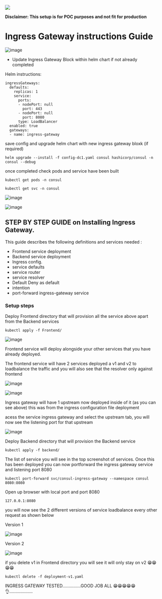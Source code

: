 ![](Files/Consul_Enterprise_Logo_Color_RGB.svg)

**Disclaimer: This setup is for POC purposes and not fit for production**

#   Ingress Gateway instructions Guide


![image](https://github.com/hashicorp/Jase/assets/81739850/f7cd24ef-5e80-4d3c-9f4c-e7ce54038294)

- Update Ingress Gateway Block within helm chart if not already completed

Helm instructions:

```
ingressGateways:
  defaults:
    replicas: 1
    service:
      ports:
      - nodePort: null
        port: 443
      - nodePort: null
        port: 8080
      type: LoadBalancer
  enabled: true
  gateways:
  - name: ingress-gateway

```
save config and upgrade helm chart with new ingress gateway bloxk (if required)

```
helm upgrade --install -f config-dc1.yaml consul hashicorp/consul -n consul --debug 
```

once completed check pods and service have been built

```
kubectl get pods -n consul

kubectl get svc -n consul
```

![image](https://github.com/hashicorp/Jase/assets/81739850/1ae286fe-58fe-4888-b0a9-e2dab915b5c2)




![image](https://github.com/hashicorp/Jase/assets/81739850/82d9b89f-64e3-40c9-a267-66d9283e2ffd)


## STEP BY STEP GUIDE on Installing Ingress Gateway. 
This guide describes the following definitions and services needed :
- Frontend service deployment
- Backend service deployment
- Ingress config.
- service defaults
- service router
- service resolver
- Default Deny as default
- intention
- port-forward ingress-gateway service

  
### Setup steps

Deploy Frontend directory that will provision all the service above apart from the Backend services

```
kubectl apply -f Frontend/

```

![image](https://github.com/hashicorp/Jase/assets/81739850/f202717f-bbb8-4390-9608-6139b3abf4b9)

Frontend service will deploy alongside your other services that you have already deployed.

The frontend service will have 2 services deployed a v1 and v2 to loadbalance the traffic and you will also see that the resolver only against frontend

![image](https://github.com/hashicorp/Jase/assets/81739850/f99b10ab-7425-4cdc-9e6b-43ddbe600f0e)

![image](https://github.com/hashicorp/Jase/assets/81739850/95a5fbc6-1e7e-4a12-9641-98715e945e31)





Ingress gateway will have 1 upstream now deployed inside of it (as you can see above) this was from the ingress configuration file deployment

acess the service ingress gateway and select the upstream tab, you will now see the listening port for that upstream

![image](https://github.com/hashicorp/Jase/assets/81739850/c284640a-c560-4453-90a9-3e5213d71a17)

Deploy Backend directory that will provision the Backend service

```
kubectl apply -f backend/

```

The list of service you will see in the top screenshot of services. Once this has been deployed you can now portforward the ingress gateway service and listening port 8080

```
kubectl port-forward svc/consul-ingress-gateway --namespace consul 8080:8080

```
Open up browser with local port and port 8080

```
127.0.0.1:8080

```
you will now see the 2 different versions of service loadbalance every other request as shown below

Version 1

![image](https://github.com/hashicorp/Jase/assets/81739850/4f4db51b-d272-41e9-9da8-47b455cddc71)

Version 2

![image](https://github.com/hashicorp/Jase/assets/81739850/c4c36f9d-4fcc-4e40-903f-e542df9bcbac)

if you delete v1 in Frontend directory you will see it will only stay on v2 😁😁😁😁


```
kubectl delete -f deployment-v1.yaml

```

INGRESS GATEWAY TESTED...............GOOD JOB ALL 😁😁😁😁😁👌...................






